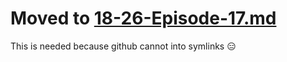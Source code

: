# Moved to [18-26-Episode-17.md](../links/18-26-Episode-17.md)

This is needed because github cannot into symlinks 😑
